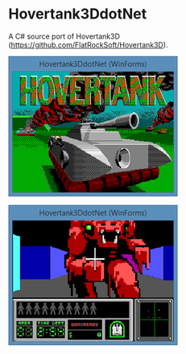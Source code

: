 Hovertank3DdotNet
=================

A C# source port of Hovertank3D (https://github.com/FlatRockSoft/Hovertank3D).

![Title Screen](resources/screenshots/Hovertank1.png)

![In Game Screen](resources/screenshots/Hovertank2.png)
